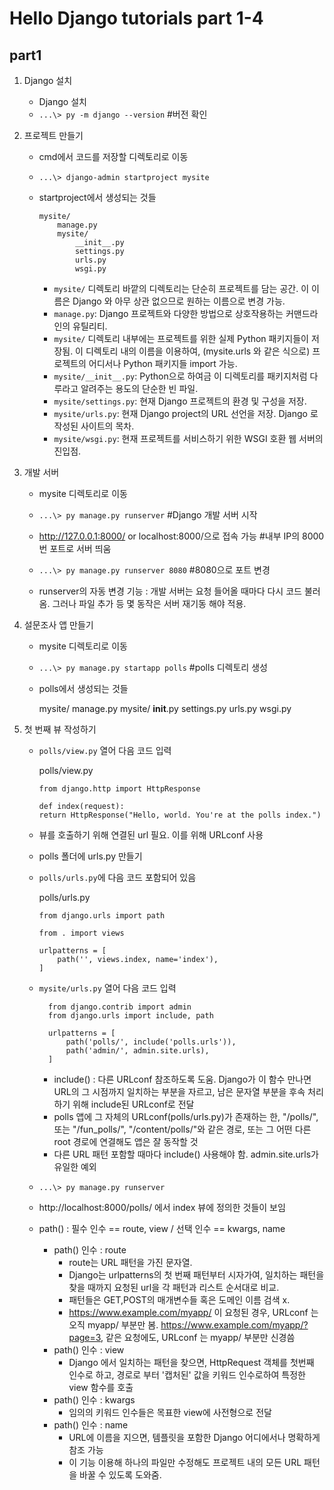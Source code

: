 # Hello Django tutorials part 1-4

## part1
  1. Django 설치
      - Django 설치
      - `...\> py -m django --version`  #버전 확인
      
  2. 프로젝트 만들기
      - cmd에서 코드를 저장할 디렉토리로 이동
      - `...\> django-admin startproject mysite`
      - startproject에서 생성되는 것들
      
            mysite/
                manage.py
                mysite/
                    __init__.py
                    settings.py
                    urls.py
                    wsgi.py

        + `mysite/` 디렉토리 바깥의 디렉토리는 단순히 프로젝트를 담는 공간. 이 이름은 Django 와 아무 상관 없으므로 원하는 이름으로 변경 가능.
        + `manage.py`: Django 프로젝트와 다양한 방법으로 상호작용하는 커맨드라인의 유틸리티. 
        + `mysite/` 디렉토리 내부에는 프로젝트를 위한 실제 Python 패키지들이 저장됨. 이 디렉토리 내의 이름을 이용하여, (mysite.urls 와 같은 식으로) 프로젝트의 어디서나 Python 패키지들 import 가능.
        + `mysite/__init__.py`: Python으로 하여금 이 디렉토리를 패키지처럼 다루라고 알려주는 용도의 단순한 빈 파일.
        + `mysite/settings.py`: 현재 Django 프로젝트의 환경 및 구성을 저장.
        + `mysite/urls.py`: 현재 Django project의 URL 선언을 저장. Django 로 작성된 사이트의 목차. 
        + `mysite/wsgi.py`: 현재 프로젝트를 서비스하기 위한 WSGI 호환 웹 서버의 진입점.

   3. 개발 서버
        - mysite 디렉토리로 이동
        - `...\> py manage.py runserver`  #Django 개발 서버 시작
        - http://127.0.0.1:8000/ or localhost:8000/으로 접속 가능 #내부 IP의 8000번 포트로 서버 띄움
        
        - `...\> py manage.py runserver 8080` #8080으로 포트 변경
        
        - runserver의 자동 변경 기능 : 개발 서버는 요청 들어올 때마다 다시 코드 불러옴. 그러나 파일 추가 등 몇 동작은 서버 재기동 해야 적용.
        
   4. 설문조사 앱 만들기
        - mysite 디렉토리로 이동
        - `...\> py manage.py startapp polls` #polls 디렉토리 생성
        - polls에서 생성되는 것들
      
            mysite/
                manage.py
                mysite/
                    __init__.py
                    settings.py
                    urls.py
                    wsgi.py
        
   4. 첫 번째 뷰 작성하기
        - `polls/view.py` 열어 다음 코드 입력
        
          polls/view.py
          ```
          from django.http import HttpResponse

          def index(request):
          return HttpResponse("Hello, world. You're at the polls index.")
          ```
        - 뷰를 호출하기 위해 연결된 url 필요. 이를 위해 URLconf 사용
        - polls 폴더에 urls.py 만들기
        - `polls/urls.py`에 다음 코드 포함되어 있음
                
          polls/urls.py
          ```
          from django.urls import path

          from . import views

          urlpatterns = [
              path('', views.index, name='index'),
          ]
          ```
        - `mysite/urls.py` 열어 다음 코드 입력
          ```
            from django.contrib import admin
            from django.urls import include, path

            urlpatterns = [
                path('polls/', include('polls.urls')),
                path('admin/', admin.site.urls),
            ]
          ```
          + include() : 다른 URLconf 참조하도록 도움. Django가 이 함수 만나면 URL의 그 시점까지 일치하는 부분을 자르고, 남은 문자열 부분을 후속 처리하기 위해 include된 URLconf로 전달
          + polls 앱에 그 자체의 URLconf(polls/urls.py)가 존재하는 한, "/polls/", 또는 "/fun_polls/", "/content/polls/"와 같은 경로, 또는 그 어떤 다른 root 경로에 연결해도 앱은 잘 동작할 것
          + 다른 URL 패턴 포함할 때마다 include() 사용해야 함. admin.site.urls가 유일한 예외
        - `...\> py manage.py runserver`
        - http://localhost:8000/polls/ 에서 index 뷰에 정의한 것들이 보임
        
        - path() : 필수 인수 == route, view / 선택 인수 == kwargs, name
          + path() 인수 : route
            * route는 URL 패턴을 가진 문자열.
            * Django는 urlpatterns의 첫 번째 패턴부터 시자가여, 일치하는 패턴을 찾을 때까지 요청된 url을 각 패턴과 리스트 순서대로 비교.
            * 패턴들은 GET,POST의 매개변수들 혹은 도메인 이름 검색 x.
            * https://www.example.com/myapp/ 이 요청된 경우, URLconf 는 오직 myapp/ 부분만 봄. https://www.example.com/myapp/?page=3, 같은 요청에도, URLconf 는 myapp/ 부분만 신경씀
          + path() 인수 : view
            * Django 에서 일치하는 패턴을 찾으면, HttpRequest 객체를 첫번째 인수로 하고, 경로로 부터 '캡처된' 값을 키워드 인수로하여 특정한 view 함수를 호출
          + path() 인수 : kwargs
            * 임의의 키워드 인수들은 목표한 view에 사전형으로 전달
          + path() 인수 : name
            * URL에 이름을 지으면, 템플릿을 포함한 Django 어디에서나 명확하게 참조 가능
            * 이 기능 이용해 하나의 파일만 수정해도 프로젝트 내의 모든 URL 패턴을 바꿀 수 있도록 도와줌.
